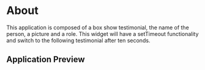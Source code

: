 # About

This application is composed of a box show testimonial, the name of the person, a picture and a role.
This widget will have a setTimeout functionality and switch to the following testimonial after ten seconds.

## Application Preview

